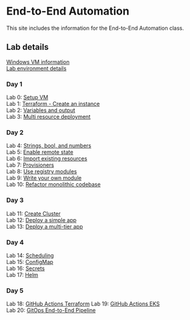 # End-to-End Automation

This site includes the information for the End-to-End Automation class.



## Lab details 
[Windows VM information](VM_access.md)  
[Lab environment details](https://docs.google.com/spreadsheets/d/1qWbTS_0iieOvcZzA37Ent3WYAX2rHiSpJMGS6wbCtMk/edit?usp=sharing)

### Day 1   
Lab 0: [Setup VM](labs/setup.md)   
Lab 1: [Terraform - Create an instance](labs/tf-first-instance/index.md)    
Lab 2: [Variables and output](labs/tf-variables-and-output/index.md)   
Lab 3: [Multi resource deployment](labs/tf-more-variables/index.md)   

### Day 2
Lab 4: [Strings, bool, and numbers](labs/tf-even-more-variables/index.md)   
Lab 5: [Enable remote state](labs/tf-remote-state/index.md)   
Lab 6: [Import existing resources](labs/tf-import/index.md)   
Lab 7: [Provisioners](labs/tf-provisioner/index.md)   
Lab 8: [Use registry modules](labs/tf-module/index.md)   
Lab 9: [Write your own module](labs/tf-write-module/index.md)   
Lab 10: [Refactor monolithic codebase](labs/tf-refactor/index.md)

### Day 3 
Lab 11: [Create Cluster](labs/eks/index.md)   
Lab 12: [Deploy a simple app](labs/pods/index.md)   
Lab 13: [Deploy a multi-tier app](labs/deployments/index.md)   

### Day 4 
Lab 14: [Scheduling](labs/scheduling/index.md)   
Lab 15: [ConfigMap](labs/configmap/index.md)   
Lab 16: [Secrets](labs/secrets/index.md)   
Lab 17: [Helm](labs/helm/index.md)   

### Day 5 
Lab 18: [GitHub Actions Terraform](labs/gh-actions/index.md)
Lab 19: [GitHub Actions EKS](labs/gh-actions-eks/index.md)   
Lab 20: [GitOps End-to-End Pipeline](labs/gitops-e2e/index.md)   
